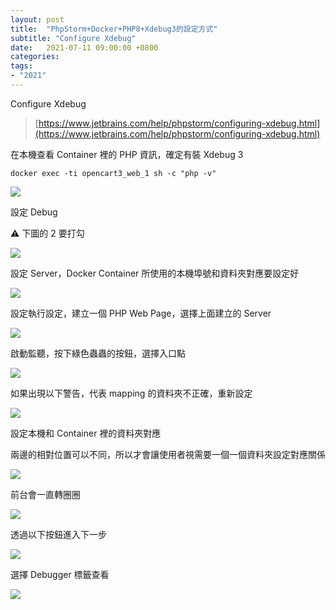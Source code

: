 ```yaml
---
layout: post
title:  "PhpStorm+Docker+PHP8+Xdebug3的設定方式"
subtitle: "Configure Xdebug"
date:   2021-07-11 09:00:00 +0800
categories:
tags:
- "2021"
---
```


Configure Xdebug

> [https://www.jetbrains.com/help/phpstorm/configuring-xdebug.html](https://www.jetbrains.com/help/phpstorm/configuring-xdebug.html)

在本機查看 Container 裡的 PHP 資訊，確定有裝 Xdebug 3

`docker exec -ti opencart3_web_1 sh -c "php -v"`

![](/images/medium/1____oVP0D4WPV7hbZsi9TdLAw.png)

設定 Debug

⚠️ 下圖的 2 要打勾

![](/images/medium/1__2dwILtt2yA1hyubfuvT6__w.png)

設定 Server，Docker Container 所使用的本機埠號和資料夾對應要設定好

![](/images/medium/1__2iUQUXqoGVqBUOOBoxfWQg.png)

設定執行設定，建立一個 PHP Web Page，選擇上面建立的 Server

![](/images/medium/1__3NVBix5eH0NsA7gtnoloGg.png)

啟動監聽，按下綠色蟲蟲的按鈕，選擇入口點

![](/images/medium/1__j22DQYF__HKbNX9J9In4Xzw.png)

如果出現以下警告，代表 mapping 的資料夾不正確，重新設定

![](/images/medium/1__yhMC0H7ibbve5qudi__iZkg.png)

設定本機和 Container 裡的資料夾對應

兩邊的相對位置可以不同，所以才會讓使用者視需要一個一個資料夾設定對應關係

![](/images/medium/1__J33ApfTuQMYnPE5LtLRsAQ.png)

前台會一直轉圈圈

![](/images/medium/1__v6NLPuYk93Jc__dC8w2w25Q.png)

透過以下按鈕進入下一步

![](/images/medium/1__73fLto3FsY0Psiz1hE8swA.png)

選擇 Debugger 標籤查看

![](/images/medium/1____9HL5hHZZvt3wNtttZVTRA.png)
